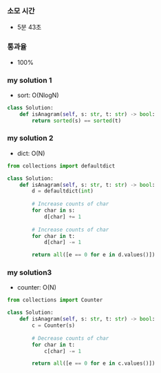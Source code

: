 ### 소모 시간
- 5분 43초

### 통과율
- 100%

### my solution 1
- sort: O(NlogN)
```python
class Solution:
    def isAnagram(self, s: str, t: str) -> bool:
        return sorted(s) == sorted(t)
```

### my solution 2
- dict: O(N)
```python
from collections import defaultdict

class Solution:
    def isAnagram(self, s: str, t: str) -> bool:
        d = defaultdict(int)
        
        # Increase counts of char
        for char in s:
            d[char] += 1
        
        # Increase counts of char
        for char in t:
            d[char] -= 1

        return all([e == 0 for e in d.values()])
```

### my solution3
- counter: O(N)
```python
from collections import Counter

class Solution:
    def isAnagram(self, s: str, t: str) -> bool:
        c = Counter(s)
        
        # Decrease counts of char
        for char in t:
            c[char] -= 1

        return all([e == 0 for e in c.values()])
```
